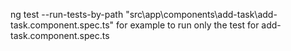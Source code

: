 ng test --run-tests-by-path "src\app\components\add-task\add-task.component.spec.ts" for example to run only the test for add-task.component.spec.ts